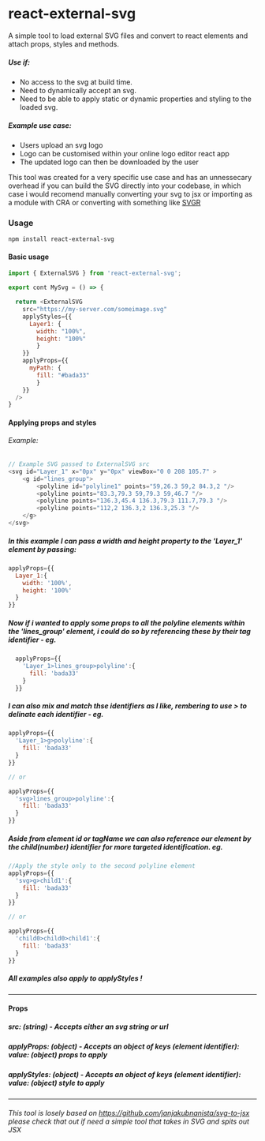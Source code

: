 # react-external-svg
A simple tool to load external SVG files and convert to react elements and attach props, styles and methods.

##### Use if:

* No access to the svg at build time.
* Need to dynamically accept an svg.
* Need to be able to apply static or dynamic properties and styling to the loaded svg.


##### Example use case: 

* Users upload an svg logo
* Logo can be customised within your online logo editor react app
* The updated logo can then be downloaded by the user


This tool was created for a very specific use case and has an unnessecary overhead if you can build the SVG directly into your codebase, in which case i would recomend manually converting your svg to jsx or importing as a module with CRA or converting with something like <a href='https://react-svgr.com/' > SVGR </a> 

### Usage
```
npm install react-external-svg
```

#### Basic usage
```Javascript
import { ExternalSVG } from 'react-external-svg';

export cont MySvg = () => {

  return <ExternalSVG 
    src="https://my-server.com/someimage.svg"
    applyStyles={{
      Layer1: {
        width: "100%",
        height: "100%"
        }
    }} 
    applyProps={{
      myPath: {
        fill: "#bada33"
        }
    }} 
  />
}

```
#### Applying props and styles

###### Example:

```Javascript
// Example SVG passed to ExternalSVG src
<svg id="Layer_1" x="0px" y="0px" viewBox="0 0 208 105.7" >
    <g id="lines_group">
        <polyline id="polyline1" points="59,26.3 59,2 84.3,2 "/>
        <polyline points="83.3,79.3 59,79.3 59,46.7 "/>
        <polyline points="136.3,45.4 136.3,79.3 111.7,79.3 "/>
        <polyline points="112,2 136.3,2 136.3,25.3 "/>
    </g>
</svg>

```

##### In this example I can pass a width and height property to the 'Layer_1' element by passing:

```Javascript
applyProps={{
  Layer_1:{
    width: '100%',
    height: '100%'
  }
}}
```
##### Now if i wanted to apply some props to all the polyline elements within the 'lines_group' element, i could do so by referencing these by their tag identifier - eg.

```Javascript
  applyProps={{
    'Layer_1>lines_group>polyline':{
      fill: 'bada33'
    }
  }}
  ```

##### I can also mix and match thse identifiers as I like, rembering to use > to delinate each identifier - eg.

```Javascript
applyProps={{
  'Layer_1>g>polyline':{
    fill: 'bada33'
  }
}}

// or

applyProps={{
  'svg>lines_group>polyline':{
    fill: 'bada33'
  }
}}
```

##### Aside from element id or tagName we can also reference our element by the child(number) identifier for more targeted identification. eg.

```Javascript
//Apply the style only to the second polyline element
applyProps={{
  'svg>g>child1':{
    fill: 'bada33'
  }
}}

// or

applyProps={{
  'child0>child0>child1':{
    fill: 'bada33'
  }
}}

```

 ##### All examples also apply to applyStyles !

---
#### Props
##### <p><b>src: (string) - </b> Accepts either an svg string or url</P>   
##### <p><b>applyProps: (object) - </b> Accepts an object of keys (element identifier): value: (object) props to apply </P> 
##### <p><b>applyStyles: (object) - </b> Accepts an object of keys (element identifier): value: (object) style to apply </P> 
---

###### This tool is losely based on https://github.com/janjakubnanista/svg-to-jsx please check that out if need a simple tool that takes in SVG and spits out JSX 

